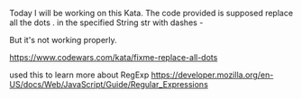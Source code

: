 Today I will be working on this Kata.
The code provided is supposed replace all the dots . in the specified String str with dashes -

But it's not working properly.

https://www.codewars.com/kata/fixme-replace-all-dots


used this to learn more about RegExp
https://developer.mozilla.org/en-US/docs/Web/JavaScript/Guide/Regular_Expressions